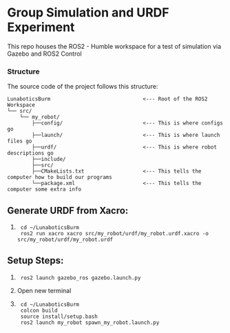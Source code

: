# Group Simulation and URDF Experiment

This repo houses the ROS2 - Humble workspace for a test of simulation via Gazebo and ROS2 Control


### Structure

The source code of the project follows this structure:

```
LunaboticsBurm                              <--- Root of the ROS2 Workspace
└── src/ 
    └── my_robot/
        ├──config/                          <--- This is where configs go
        ├──launch/                          <--- This is where launch files go
        ├──urdf/                            <--- This is where robot descriptions go
        ├──include/
        ├──src/
        ├──CMakeLists.txt                   <--- This tells the computer how to build our programs
        └──package.xml                      <--- This tells the computer some extra info
```

## Generate URDF from Xacro:
1. ```
    cd ~/LunaboticsBurm
    ros2 run xacro xacro src/my_robot/urdf/my_robot.urdf.xacro -o src/my_robot/urdf/my_robot.urdf
    ```


## Setup Steps:

1. ```
    ros2 launch gazebo_ros gazebo.launch.py
    ```
2.  Open new terminal
3. ``` 
    cd ~/LunaboticsBurm
    colcon build
    source install/setup.bash
    ros2 launch my_robot spawn_my_robot.launch.py 
    ```